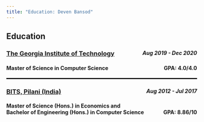 ```yaml
---
title: "Education: Deven Bansod"
---
```


## Education

### [The Georgia Institute of Technology](https://www.gatech.edu) <span style="float:right; font-size: 0.875rem">*Aug 2019 - Dec 2020*</span>

#### Master of Science in Computer Science <span style="float:right">**GPA**: 4.0/4.0</span>

<hr style="height:2.5px;border:none;" />

### [BITS, Pilani (India)](https://www.bits-pilani.ac.in) <span style="float:right; font-size: 0.875rem">*Aug 2012 - Jul 2017*</span>

#### Master of Science (Hons.) in Economics and <br/> Bachelor of Engineering (Hons.) in Computer Science <span style="float:right">**GPA**: 8.86/10</span>


